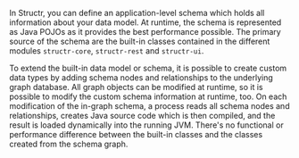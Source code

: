 In Structr, you can define an application-level schema which holds all information about your data model. At runtime, the schema is represented as Java POJOs as it provides the best performance possible. The primary source of the schema are the built-in classes contained in the different modules ``structr-core``, ``structr-rest`` and ``structr-ui``.

To extend the built-in data model or schema, it is possible to create custom data types by adding schema nodes and relationships to the underlying graph database. All graph objects can be modified at runtime, so it is possible to modify the custom schema information at runtime, too. On each modification of the in-graph schema, a process reads all schema nodes and relationships, creates Java source code which is then compiled, and the result is loaded dynamically into the running JVM. There's no functional or performance difference between the built-in classes and the classes created from the schema graph.

